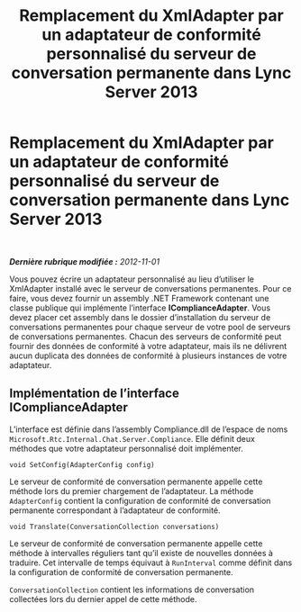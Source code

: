 ﻿---
title: Remplacement du XmlAdapter par un adaptateur de conformité personnalisé du serveur de conversation permanente dans Lync Server 2013
TOCTitle: Remplacement du XmlAdapter par un adaptateur de conformité personnalisé du serveur de conversation permanente dans Lync Server 2013
ms:assetid: 2cb70db2-663f-40a6-abcf-89ea7d4a8b65
ms:mtpsurl: https://technet.microsoft.com/fr-fr/library/JJ680106(v=OCS.15)
ms:contentKeyID: 49891284
ms.date: 05/20/2016
mtps_version: v=OCS.15
ms.translationtype: HT
---

# Remplacement du XmlAdapter par un adaptateur de conformité personnalisé du serveur de conversation permanente dans Lync Server 2013

 

_**Dernière rubrique modifiée :** 2012-11-01_

Vous pouvez écrire un adaptateur personnalisé au lieu d’utiliser le XmlAdapter installé avec le serveur de conversations permanentes. Pour ce faire, vous devez fournir un assembly .NET Framework contenant une classe publique qui implémente l’interface **IComplianceAdapter**. Vous devez placer cet assembly dans le dossier d’installation du serveur de conversations permanentes pour chaque serveur de votre pool de serveurs de conversations permanentes. Chacun des serveurs de conformité peut fournir des données de conformité à votre adaptateur, mais ils ne délivrent aucun duplicata des données de conformité à plusieurs instances de votre adaptateur.

## Implémentation de l’interface IComplianceAdapter

L’interface est définie dans l’assembly Compliance.dll de l’espace de noms `Microsoft.Rtc.Internal.Chat.Server.Compliance`. Elle définit deux méthodes que votre adaptateur personnalisé doit implémenter.

    void SetConfig(AdapterConfig config)

Le serveur de conformité de conversation permanente appelle cette méthode lors du premier chargement de l’adaptateur. La méthode `AdapterConfig` contient la configuration de conformité de conversation permanente correspondant à l’adaptateur de conformité.

    void Translate(ConversationCollection conversations)

Le serveur de conformité de conversation permanente appelle cette méthode à intervalles réguliers tant qu’il existe de nouvelles données à traduire. Cet intervalle de temps équivaut à `RunInterval` comme définit dans la configuration de conformité de conversation permanente.

`ConversationCollection` contient les informations de conversation collectées lors du dernier appel de cette méthode.

